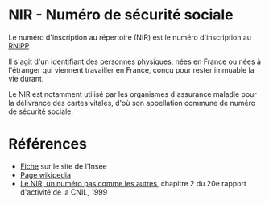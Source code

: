 # NIR - Numéro de sécurité sociale
<!-- SPDX-License-Identifier: MPL-2.0 -->

Le numéro d'inscription au répertoire (NIR) est le numéro d'inscription au [RNIPP](RNIPP.md).

Il s'agit d'un identifiant des personnes physiques, nées en France ou nées à l'étranger qui viennent travailler en France, conçu pour rester immuable la vie durant.

Le NIR est notamment utilisé par les organismes d'assurance maladie pour la délivrance des cartes vitales, d'où son appellation commune de numéro de sécurité sociale.

# Références

- [Fiche](https://www.insee.fr/fr/metadonnees/definition/c1409) sur le site de l'Insee
- [Page wikipedia](https://fr.wikipedia.org/wiki/Num%C3%A9ro_de_s%C3%A9curit%C3%A9_sociale_en_France)
- [Le NIR, un numéro pas comme les autres](https://www.ladocumentationfrancaise.fr/var/storage/rapports-publics/004001043.pdf#page=61), chapitre 2 du 20e rapport d'activité de la CNIL, 1999   
